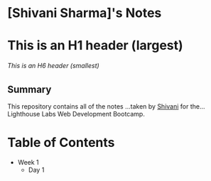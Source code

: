 # [Shivani Sharma]'s Notes

# This is an H1 header (largest)
###### This is an H6 header (smallest)


## Summary 

This repository contains all of the notes ...taken by [Shivani](https://github.com/1406) for the...
Lighthouse Labs Web Development Bootcamp.

# Table of Contents

* Week 1
  * Day 1
